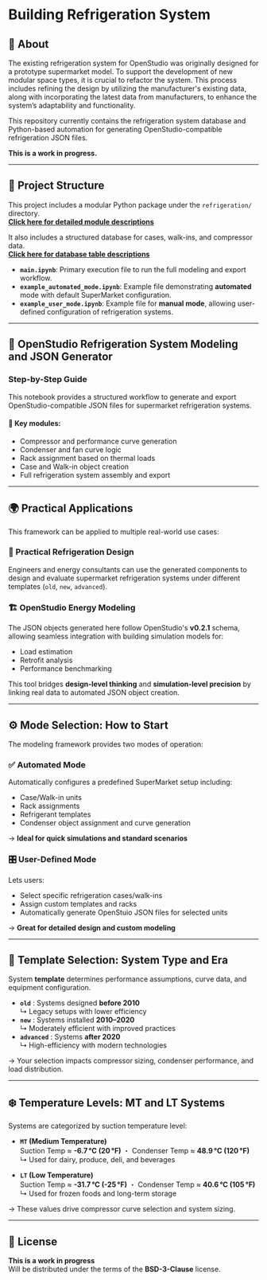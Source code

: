 # Building Refrigeration System

## 🧊 About

The existing refrigeration system for OpenStudio was originally designed for a prototype supermarket model. To support the development of new modular space types, it is crucial to refactor the system. This process includes refining the design by utilizing the manufacturer's existing data, along with incorporating the latest data from manufacturers, to enhance the system’s adaptability and functionality.

This repository currently contains the refrigeration system database and Python-based automation for generating OpenStudio-compatible refrigeration JSON files.

**This is a work in progress.**

---

## 📁 Project Structure

This project includes a modular Python package under the `refrigeration/` directory.  
**[Click here for detailed module descriptions](refrigeration/README.md)**

It also includes a structured database for cases, walk-ins, and compressor data.  
**[Click here for database table descriptions](database/README.md)**

- **`main.ipynb`**: Primary execution file to run the full modeling and export workflow.
- **`example_automated_mode.ipynb`**: Example file demonstrating **automated** mode with default SuperMarket configuration.
- **`example_user_mode.ipynb`**: Example file for **manual mode**, allowing user-defined configuration of refrigeration systems.

---

## 🧰 OpenStudio Refrigeration System Modeling and JSON Generator

### Step-by-Step Guide

This notebook provides a structured workflow to generate and export OpenStudio-compatible JSON files for supermarket refrigeration systems.

#### 🔑 Key modules:
- Compressor and performance curve generation  
- Condenser and fan curve logic  
- Rack assignment based on thermal loads  
- Case and Walk-in object creation  
- Full refrigeration system assembly and export  

---

## 🌍 Practical Applications

This framework can be applied to multiple real-world use cases:

### 🔧 Practical Refrigeration Design
Engineers and energy consultants can use the generated components to design and evaluate supermarket refrigeration systems under different templates (`old`, `new`, `advanced`).

### 🏗️ OpenStudio Energy Modeling
The JSON objects generated here follow OpenStudio's **v0.2.1** schema, allowing seamless integration with building simulation models for:

- Load estimation  
- Retrofit analysis  
- Performance benchmarking  

This tool bridges **design-level thinking** and **simulation-level precision** by linking real data to automated JSON object creation.

---

## ⚙️ Mode Selection: How to Start

The modeling framework provides two modes of operation:

### ✅ Automated Mode
Automatically configures a predefined SuperMarket setup including:
- Case/Walk-in units
- Rack assignments
- Refrigerant templates
- Condenser object assignment and curve generation

→ **Ideal for quick simulations and standard scenarios**

### 🎛️ User-Defined Mode
Lets users:
- Select specific refrigeration cases/walk-ins
- Assign custom templates and racks
- Automatically generate OpenStuio JSON files for selected units


→ **Great for detailed design and custom modeling**

---

## 🧰 Template Selection: System Type and Era

System **template** determines performance assumptions, curve data, and equipment configuration.

- **`old`** : Systems designed **before 2010**  
  ↳ Legacy setups with lower efficiency  
- **`new`** : Systems installed **2010–2020**  
  ↳ Moderately efficient with improved practices  
- **`advanced`** : Systems **after 2020**  
  ↳ High-efficiency with modern technologies  

→ Your selection impacts compressor sizing, condenser performance, and load distribution.

---

## ❄️ Temperature Levels: MT and LT Systems

Systems are categorized by suction temperature level:

- **`MT` (Medium Temperature)**  
  Suction Temp ≈ **-6.7 °C (20 °F)** ・ Condenser Temp ≈ **48.9 °C (120 °F)**  
  ↳ Used for dairy, produce, deli, and beverages

- **`LT` (Low Temperature)**  
  Suction Temp ≈ **-31.7 °C (-25 °F)** ・ Condenser Temp ≈ **40.6 °C (105 °F)**  
  ↳ Used for frozen foods and long-term storage  

→ These values drive compressor curve selection and system sizing.

---



## 📜 License

**This is a work in progress**  
Will be distributed under the terms of the **BSD-3-Clause** license.
